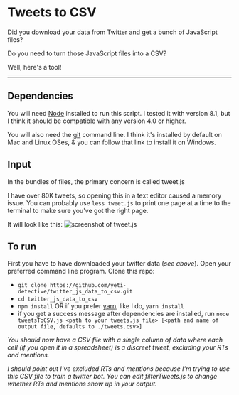 # Tweets to CSV

Did you download your data from Twitter and get a bunch of JavaScript files?

Do you need to turn those JavaScript files into a CSV?

Well, here's a tool!

---

## Dependencies

You will need [Node](https://nodejs.org/) installed to run this script. I tested it with version 8.1, but I think it should be compatible with any version 4.0 or higher.

You will also need the [git](https://git-scm.com/) command line. I think it's installed by default on Mac and Linux OSes, & you can follow that link to install it on Windows.

## Input

In the bundles of files, the primary concern is called tweet.js

I have over 80K tweets, so opening this in a text editor caused a memory issue. You can probably use `less tweet.js` to print one page at a time to the terminal to make sure you've got the right page.

It will look like this:
![screenshot of tweet.js](https://dl.dropbox.com/s/3o1d5o9elx094e2/Screenshot%20from%202018-11-13%2019-27-31.png?dl=0)

## To run

First you have to have downloaded your twitter data (_see above_). Open your preferred command line program. Clone this repo:

- `git clone https://github.com/yeti-detective/twitter_js_data_to_csv.git`
- `cd twitter_js_data_to_csv`
- `npm install` OR if you prefer [yarn](https://yarnpkg.com/lang/en/docs/install/), like I do, `yarn install`
- if you get a success message after dependencies are installed, run `node tweetsToCSV.js <path to your tweets.js file> [<path and name of output file, defaults to ./tweets.csv>]`

_You should now have a CSV file with a single column of data where each cell (if you open it in a spreadsheet) is a discreet tweet, excluding your RTs and mentions._

_I should point out I've excluded RTs and mentions because I'm trying to use this CSV file to train a twitter bot. You can edit filterTweets.js to change whether RTs and mentions show up in your output._
